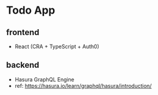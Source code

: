 # Todo App

## frontend

- React (CRA + TypeScript + Auth0)

## backend

- Hasura GraphQL Engine
- ref: https://hasura.io/learn/graphql/hasura/introduction/
